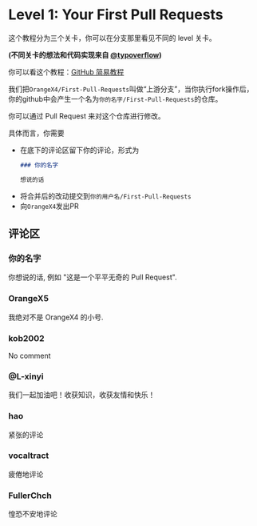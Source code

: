 # Level 1: Your First Pull Requests

这个教程分为三个关卡，你可以在分支那里看见不同的 level 关卡。

**(不同关卡的想法和代码实现来自 [@typoverflow](https://github.com/typoverflow/First-Pull-Requests))**

你可以看这个教程：[GitHub 简易教程](https://orangex4.cool/post/github-tutorials-for-beginner/)

我们把`OrangeX4/First-Pull-Requests`叫做“上游分支”，当你执行fork操作后，你的github中会产生一个名为`你的名字/First-Pull-Requests`的仓库。

你可以通过 Pull Request 来对这个仓库进行修改。

具体而言，你需要
+ 在底下的评论区留下你的评论，形式为
  ```markdown
  ### 你的名字
  
  想说的话
  ```
+ 将合并后的改动提交到`你的用户名/First-Pull-Requests`
+ 向`OrangeX4`发出PR


## 评论区

### 你的名字

你想说的话, 例如 "这是一个平平无奇的 Pull Request".

### OrangeX5

我绝对不是 OrangeX4 的小号.

### kob2002

No comment

### @L-xinyi

我们一起加油吧！收获知识，收获友情和快乐！

### hao

紧张的评论

### vocaltract

疲倦地评论

### FullerChch

惶恐不安地评论
